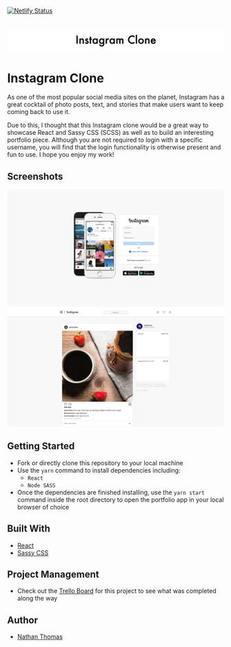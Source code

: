 [![Netlify Status](https://api.netlify.com/api/v1/badges/5d6f4a88-a7fe-4b98-8c82-e5c3ea6b5f65/deploy-status)](https://app.netlify.com/sites/instagramclone/deploys)

#

<h1 align="center"><img src="./assets/readme-title.png"></h1>

# Instagram Clone

As one of the most popular social media sites on the planet, Instagram has a great cocktail of photo posts, text, and stories that make users want to keep coming back to use it.

Due to this, I thought that this Instagram clone would be a great way to showcase React and Sassy CSS (SCSS) as well as to build an interesting portfolio piece. Although you are not required to login with a specific username, you will find that the login functionality is otherwise present and fun to use. I hope you enjoy my work!

## Screenshots

![Instagram clone site screenshot one](./assets/readme-screenshot-one.png)
<br />
![Instagram clone site screenshot two](./assets/readme-screenshot-two.png)

## Getting Started

- Fork or directly clone this repository to your local machine
- Use the `yarn` command to install dependencies including:
  - `React`
  - `Node SASS`
- Once the dependencies are finished installing, use the `yarn start` command inside the root directory to open the portfolio app in your local browser of choice

## Built With

- [React](https://reactjs.org/)
- [Sassy CSS](https://sass-lang.com/)

## Project Management

- Check out the [Trello Board](https://trello.com/b/6NxmjO5h/instagram-clone-application) for this project to see what was completed along the way

## Author

- [Nathan Thomas](https://github.com/nwthomas)
